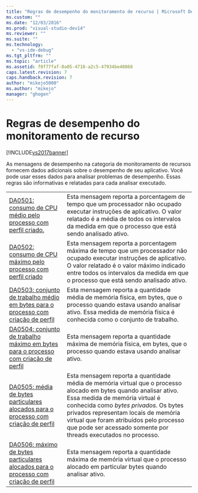 ```yaml
---
title: "Regras de desempenho do monitoramento de recurso | Microsoft Docs"
ms.custom: ""
ms.date: "12/03/2016"
ms.prod: "visual-studio-dev14"
ms.reviewer: ""
ms.suite: ""
ms.technology: 
  - "vs-ide-debug"
ms.tgt_pltfrm: ""
ms.topic: "article"
ms.assetid: f0f77faf-0a05-4718-a2c5-47934be40868
caps.latest.revision: 7
caps.handback.revision: 7
author: "mikejo5000"
ms.author: "mikejo"
manager: "ghogen"
---
```

# Regras de desempenho do monitoramento de recurso
[!INCLUDE[vs2017banner](../code-quality/includes/vs2017banner.md)]

As mensagens de desempenho na categoria de monitoramento de recursos fornecem dados adicionais sobre o desempenho de seu aplicativo.  Você pode usar esses dados para analisar problemas de desempenho.  Essas regras são informativas e relatadas para cada analisar executado.  
  
|||  
|-|-|  
|[DA0501: consumo de CPU médio pelo processo com perfil criado.](../Topic/DA0501:%20Average%20CPU%20consumption%20by%20the%20Process%20being%20profiled..md)|Esta mensagem reporta a porcentagem de tempo que um processador não ocupado executar instruções de aplicativo.  O valor relatado é a média de todos os intervalos da medida em que o processo que está sendo analisado ativo.|  
|[DA0502: consumo de CPU máximo pelo processo com perfil criado](../profiling/da0502-maximum-cpu-consumption-by-the-process-being-profiled.md)|Esta mensagem reporta a porcentagem máxima de tempo que um processador não ocupado executar instruções de aplicativo.  O valor relatado é o valor máximo indicado entre todos os intervalos da medida em que o processo que está sendo analisado ativo.|  
|[DA0503: conjunto de trabalho médio em bytes para o processo com criação de perfil](../profiling/da0503-average-working-set-in-bytes-for-the-process-being-profiled.md)|Esta mensagem reporta a quantidade média de memória física, em bytes, que o processo quando estava usando analisar ativo.  Essa medida de memória física é conhecida como o conjunto de trabalho.|  
|[DA0504: conjunto de trabalho máximo em bytes para o processo com criação de perfil](../profiling/da0504-maximum-working-set-in-bytes-for-the-process-being-profiled.md)|Esta mensagem reporta a quantidade máxima de memória física, em bytes, que o processo quando estava usando analisar ativo.|  
|[DA0505: média de bytes particulares alocados para o processo com criação de perfil](../profiling/da0505-average-private-bytes-allocated-for-the-process-being-profiled.md)|Esta mensagem reporta a quantidade média de memória virtual que o processo alocado em bytes quando analisar ativo.  Essa medida de memória virtual é conhecida como *bytes privados*.  Os bytes privados representam locais de memória virtual que foram atribuídos pelo processo que pode ser acessado somente por threads executados no processo.|  
|[DA0506: máximo de bytes particulares alocados para o processo com criação de perfil](../profiling/da0506-maximum-private-bytes-allocated-for-the-process-being-profiled.md)|Esta mensagem reporta a quantidade máxima de memória virtual que o processo alocado em particular bytes quando analisar ativo.|